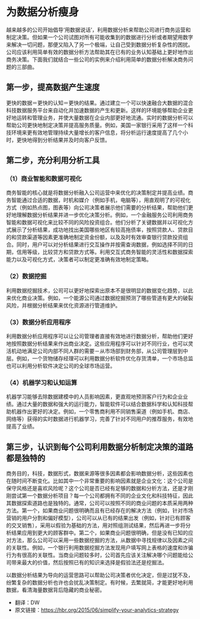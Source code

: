 # 为数据分析瘦身

越来越多的公司开始倡导‘用数据说话’，利用数据分析来帮助公司进行商务运营和制定决策。但如果一个公司试图对所有可能收集到的数据进行分析或者期望用数字来解决一切问题，那便又陷入了另一个极端，让自己受到数据分析复杂性的困扰。公司应该利用简单有效的数据分析方法帮助其在已有的业务认知基础上更好地作出商务决策。下面我们就结合一些公司的实例来介绍利用简单的数据分析解决商务问题的三部曲。

## 第一步，提高数据产生速度

更快的数据＝更快的认知＝更快的结果。通过建立一个可以快速融合大数据的混合科技数据服务平台来自动化并加速数据的产生和更新。这样的环境能够帮助企业更好地运转和管理业务，并使大量数据在企业内部更好地流通。实时的数据分析可以帮助公司更快地制定决策并提高服务质量。例如，美国一家银行采用了这样一个科技环境来更有效地管理持续大量增长的客户信息，将分析运行速度提高了几个小时，更快地得到分析结果并及时向客户反馈。
 
## 第二步，充分利用分析工具

### （1）商业智能和数据可视化

商务智能的核心就是将数据分析融入公司运营中来优化的决策制定并提高业绩。商务智能通过合适的数据，时机和媒介（例如手机，电脑等），用直观明了的可视化方式（例如热点图，图表等）向公司决策者展示他们需要的分析结果，帮助他们更好地理解数据分析结果并进一步优化决策分析。例如，一个金融服务公司利用商务智能和数据可视化来比较不同的风险投资组合。他们分析了关键数据并以可视化方式展示了分析结果，成功地找出美国哪些地区有较高拖债率，按照贷款人、贷款目的和贷款渠道等因素更准确地制定资金份额，以及及时有效审查银行贷款投资组合。同时，用户可以对分析结果进行交互操作并按需查询数据，例如选择不同的日期，信用等级，比较贷方和贷款方式等。利用交互式商务智能的灵活性和数据探索能力以及可视化方式，决策者可以制定更准确有效地制定策略。
 
### （2）数据挖掘

利用数据挖掘技术，公司可以更好地探索出原本不是很明显的数据变化趋势，以此来优化商业决策。例如，一个能源公司通过数据挖掘预测了哪些管道有更大的破裂风险，并根据分析结果来优化资源进行管道维护。
 
### （3）数据分析应用程序

利用数据分析应用程序可以让公司管理者直接有效地进行数据分析，帮助他们更好地按照数据分析结果来作出商业决定。这些应用程序可以针对不同行业，也可以灵活机动地满足公司内部不同人群的需要－从市场部到财务部，从公司管理层到中层。例如，一个货物储存经理可以利用数据分析软件优化存货清单，一个市场总监也可以利用分析软件决定公司的全球市场运营。
 
### （4）机器学习和认知运算

机器学习能够去除数据建模中的人员影响因素，更直观地预测客户行为和企业业绩。通过大量的数据和强大的运行能力，智能软件可以结合数据科学和认知科技帮助机器作出更好的决定。例如，一个零售商利用不同销售渠道（例如手机、商店、网络等）获得的实时数据进行机器学习，完善了针对不同用户的推荐服务，有效地提高了业绩。
 
## 第三步，认识到每个公司利用数据分析制定决策的道路都是独特的

商务目的，科技，数据形式，数据来源等很多因素都会影响数据分析，这些因素也在随时间不断变化。比如其中一个非常重要的影响因素就是企业文化：这个公司是保守风格还是喜欢风险呢？这个公司是否已经有足够的数据和分析方法，还是才刚刚尝试第一个数据分析项目？每一个公司都拥有不同的企业文化和科技特征，因此其数据探索道路也是独特的。通常，公司可以按照不同的商业问题的本质采用两种方法。第一个，如果商业问题很明确而且有已经存在的解决方法（例如，针对市场营销的用户分割和偏好模型），公司可以从已有的结果出发（例如，针对已有顾客的交叉销售），采用以假验为基础的方法，用对照组测试结果，然后再进一步将分析结果应用到更大的顾客群中。第二个，如果商业问题很明确，但是没有已知的应对方法，那么公司可以采用一些数据挖掘的方法，从数据中寻找规律以及因素之间的关联性。例如，一个银行利用数据挖掘方法发现用户填写网上表格的速度和诈骗行为有很高的关联性。当商业问题较多时，公司首先应该关注解决哪个问题能给公司带来最大的价值，然后按照已有的知识来选择是假验法还是挖掘法。
 
以数据分析结果为导向的运营思路可以帮助公司决策者优化决定，但是过犹不及，纷繁复杂的数据分析也许也会扰乱决策制定。有时候，去繁就简，才能更好地利用数据，看清海量数据背后隐藏的商业秘密。

- 翻译：DW
- 原文链接：https://hbr.org/2015/06/simplify-your-analytics-strategy